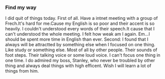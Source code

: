 ### Find my way
I did quit of things today.
First of all. Have a intnet meeting with a group of Frech.It's hard for me.Cause my English is so poor and their accent is so heavily. I couldn't understood every words of their speech.It cause that I can't understood the whole meeting. I felt how weak am I again. Em...I should be spent more time in English than ever.
Second: I found that I always will be attractted by something else when I focused on one thing. Like study or something else. Most of all by other people. Their sounds of foot steps. Their talking voice or some loud voice. I can't focus one thing in one time. 
I do admired my boss, Stanley, who never be troubled by other thing and always deal things with high efficent. Wish I will learn a lot of things from him.
